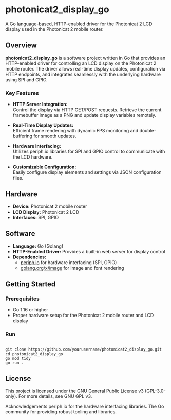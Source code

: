 # photonicat2_display_go

A Go language-based, HTTP-enabled driver for the Photonicat 2 LCD display used in the Photonicat 2 mobile router.

## Overview

**photonicat2_display_go** is a software project written in Go that provides an HTTP-enabled driver for controlling an LCD display on the Photonicat 2 mobile router. The driver allows real-time display updates, configuration via HTTP endpoints, and integrates seamlessly with the underlying hardware using SPI and GPIO.

### Key Features

- **HTTP Server Integration:**  
  Control the display via HTTP GET/POST requests. Retrieve the current framebuffer image as a PNG and update display variables remotely.
  
- **Real-Time Display Updates:**  
  Efficient frame rendering with dynamic FPS monitoring and double-buffering for smooth updates.
  
- **Hardware Interfacing:**  
  Utilizes periph.io libraries for SPI and GPIO control to communicate with the LCD hardware.
  
- **Customizable Configuration:**  
  Easily configure display elements and settings via JSON configuration files.

## Hardware

- **Device:** Photonicat 2 mobile router  
- **LCD Display:** Photonicat 2 LCD  
- **Interfaces:** SPI, GPIO

## Software

- **Language:** Go (Golang)  
- **HTTP-Enabled Driver:** Provides a built-in web server for display control  
- **Dependencies:**
  - [periph.io](https://periph.io/) for hardware interfacing (SPI, GPIO)
  - [golang.org/x/image](https://pkg.go.dev/golang.org/x/image) for image and font rendering

## Getting Started

### Prerequisites

- Go 1.16 or higher
- Proper hardware setup for the Photonicat 2 mobile router and LCD display

### Run
<code>
git clone https://github.com/yourusername/photonicat2_display_go.git
cd photonicat2_display_go
go mod tidy
go run .
</code>

## License
This project is licensed under the GNU General Public License v3 (GPL-3.0-only).
For more details, see GNU GPL v3.


Acknowledgements
periph.io for the hardware interfacing libraries.
The Go community for providing robust tooling and libraries.
